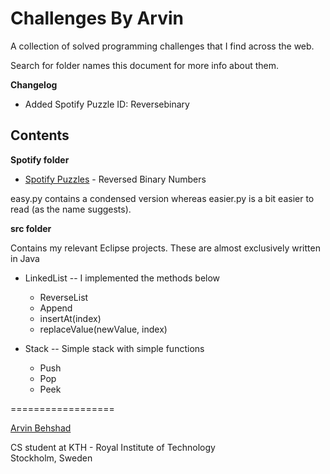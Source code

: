 Challenges By Arvin
=================

A collection of solved programming challenges that I find across the web.

Search for folder names this document for more info about them.

**Changelog**
* Added Spotify Puzzle ID: Reversebinary


Contents
---

**Spotify folder**

* [Spotify Puzzles](https://labs.spotify.com/puzzles/) - Reversed Binary Numbers

 easy.py contains a condensed version whereas easier.py is a bit easier to read (as the name suggests).

**src folder**

Contains my relevant Eclipse projects. These are almost exclusively written in Java

* LinkedList -- I implemented the methods below
	* ReverseList
	* Append
	* insertAt(index)
	* replaceValue(newValue, index)

* Stack -- Simple stack with simple functions
	* Push
	* Pop
	* Peek

==================

[Arvin Behshad](http://arvinb.com)

CS student at KTH - Royal Institute of Technology  
Stockholm, Sweden
